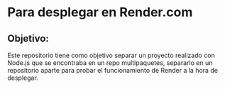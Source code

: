 # Para desplegar en Render.com

## Objetivo:

Este repositorio tiene como objetivo separar un proyecto realizado con Node.js que se encontraba en un repo multipaquetes, separarlo en un repositorio aparte para probar el funcionamiento de Render a la hora de desplegar.
